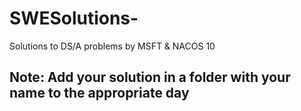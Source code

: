 # SWESolutions-
Solutions to DS/A problems by MSFT &amp; NACOS 10

## Note: Add your solution in a folder with your name to the appropriate day
